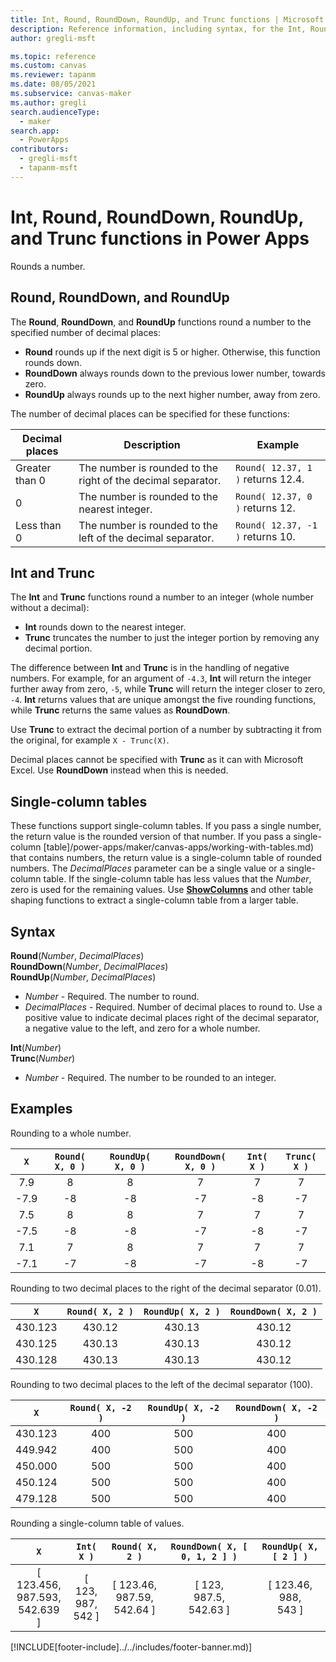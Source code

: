 ```yaml
---
title: Int, Round, RoundDown, RoundUp, and Trunc functions | Microsoft Docs
description: Reference information, including syntax, for the Int, Round, RoundDown, RoundUp, and Trunc functions in Power Apps
author: gregli-msft

ms.topic: reference
ms.custom: canvas
ms.reviewer: tapanm
ms.date: 08/05/2021
ms.subservice: canvas-maker
ms.author: gregli
search.audienceType: 
  - maker
search.app: 
  - PowerApps
contributors:
  - gregli-msft
  - tapanm-msft
---
```

# Int, Round, RoundDown, RoundUp, and Trunc functions in Power Apps

Rounds a number.

## Round, RoundDown, and RoundUp

The **Round**, **RoundDown**, and **RoundUp** functions round a number to the specified number of decimal places:

- **Round** rounds up if the next digit is 5 or higher. Otherwise, this function rounds down.
- **RoundDown** always rounds down to the previous lower number, towards zero.
- **RoundUp** always rounds up to the next higher number, away from zero.

The number of decimal places can be specified for these functions:

| Decimal places | Description | Example |
|----------------|-------------|---------|
| Greater than 0 | The number is rounded to the right of the decimal separator. | `Round( 12.37, 1 )` returns 12.4. | 
| 0 |  The number is rounded to the nearest integer. | `Round( 12.37, 0 )` returns 12. |
| Less than 0 | The number is rounded to the left of the decimal separator. | `Round( 12.37, -1 )` returns 10. | 

## Int and Trunc

The **Int** and **Trunc** functions round a number to an integer (whole number without a decimal): 

- **Int** rounds down to the nearest integer.  
- **Trunc** truncates the number to just the integer portion by removing any decimal portion.  

The difference between **Int** and **Trunc** is in the handling of negative numbers.  For example, for an argument of `-4.3`, **Int** will return the integer further away from zero, `-5`, while **Trunc** will return the integer closer to zero, `-4`.   **Int** returns values that are unique amongst the five rounding functions, while **Trunc** returns the same values as **RoundDown**.

Use **Trunc** to extract the decimal portion of a number by subtracting it from the original, for example `X - Trunc(X)`.  

Decimal places cannot be specified with **Trunc** as it can with Microsoft Excel.  Use **RoundDown** instead when this is needed.

## Single-column tables

These functions support single-column tables.  If you pass a single number, the return value is the rounded version of that number.  If you pass a single-column [table]/power-apps/maker/canvas-apps/working-with-tables.md) that contains numbers, the return value is a single-column table of rounded numbers.  The *DecimalPlaces* parameter can be a single value or a single-column table.  If the single-column table has less values that the *Number*, zero is used for the remaining values.  Use [**ShowColumns**](function-table-shaping.md) and other table shaping functions to extract a single-column table from a larger table.  

## Syntax

**Round**(*Number*, *DecimalPlaces*)<br>**RoundDown**(*Number*, *DecimalPlaces*)<br>**RoundUp**(*Number*, *DecimalPlaces*)

- *Number* - Required. The number to round.
- *DecimalPlaces* - Required.  Number of decimal places to round to.  Use a positive value to indicate decimal places right of the decimal separator, a negative value to the left, and zero for a whole number.

**Int**(*Number*)<br>**Trunc**(*Number*)

- *Number* - Required. The number to be rounded to an integer.

## Examples

Rounding to a whole number.

| `X`  | `Round( X, 0 )` | `RoundUp( X, 0 )` | `RoundDown( X, 0 )` | `Int( X )` | `Trunc( X )` |
|:----:|:-----:|:-----:|:------:|:----:|:-----:|
| 7.9  | 8  | 8  | 7  | 7  | 7  |
| -7.9 | -8 | -8 | -7 | -8 | -7 |
| 7.5  | 8  | 8  | 7  | 7  | 7  |
| -7.5 | -8 | -8 | -7 | -8 | -7 |
| 7.1  | 7  | 8  | 7  | 7  | 7  |
| -7.1 | -7 | -8 | -7 | -8 | -7 |

Rounding to two decimal places to the right of the decimal separator (0.01).

| `X` | `Round( X, 2 )` | `RoundUp( X, 2 )` | `RoundDown( X, 2 )` | 
|:----:|:----:|:------------:|:----------:|
| 430.123 | 430.12 | 430.13 | 430.12 |
| 430.125 | 430.13 | 430.13 | 430.12 |
| 430.128 | 430.13 | 430.13 | 430.12 |

Rounding to two decimal places to the left of the decimal separator (100).

| `X` | `Round( X, -2 )` | `RoundUp( X, -2 )` | `RoundDown( X, -2 )` |
|:----:|:----:|:------------:|:----------:|
| 430.123 | 400 | 500 | 400 |
| 449.942 | 400 | 500 | 400 |
| 450.000 | 500 | 500 | 400 |
| 450.124 | 500 | 500 | 400 |
| 479.128 | 500 | 500 | 400 |

Rounding a single-column table of values.

| `X` | `Int( X )` | `Round( X, 2 )` | `RoundDown( X, [ 0, 1, 2 ] )` | `RoundUp( X, [ 2 ] )` |
|:----:|:----:|:------------:|:----------:|:--------:|
| [ 123.456, <br>987.593, <br>542.639 ] | [ 123, <br>987, <br>542 ] | [ 123.46, <br>987.59, <br>542.64 ] | [ 123, <br>987.5, <br>542.63 ] | [ 123.46, <br>988, <br>543 ] |

[!INCLUDE[footer-include]../../includes/footer-banner.md)]